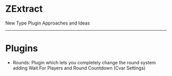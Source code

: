 # ZExtract
New Type Plugin Approaches and Ideas

---
# Plugins
* Rounds: Plugin which lets you completely change the round system adding Wait For Players and Round Countdown (Cvar Settings)
